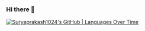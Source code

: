 ### Hi there 👋

[![Suryaprakash1024's GitHub | Languages Over Time](https://stats.quine.sh/Suryaprakash1024/languages-over-time?theme=dark)](https://quine.sh?utm_source=widgets&utm_campaign=Suryaprakash1024)
